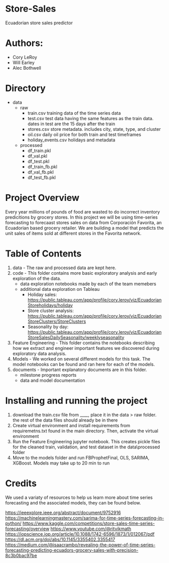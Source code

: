 # Store-Sales
Ecuadorian store sales predictor

# Authors:
- Cory LeRoy
- Will Earley
- Alec Bothwell

# Directory
- data
    - raw
        - train.csv training data of the time series data
        - test.csv test data having the same features as the train data. dates in test are the 15 days after the train
        - stores.csv store metadata. includes city, state, type, and cluster
        - oil.csv daily oil price for both train and test timeframes
        - holiday_events.csv holidays and metadata
    - processed
        - df_train.pkl
        - df_val.pkl
        - df_test.pkl
        - df_train_fb.pkl
        - df_val_fb.pkl
        - df_test_fb.pkl
        



    


# Project Overview
Every year millions of pounds of food are wasted to do incorrect inventory predicitions by grocery stores. In this project we will be using time-series forecasting to forecaast stores sales on data from Corporación Favorita, an Ecuadorian based grocery retailer. We are building a model that predicts the unit sales of items sold at different stores in the Favorita network. 

# Table of Contents
1. data - The raw and processed data are kept here.
2. code - This folder contains more basic exploratory analysis and early exploration of the data.
    - data exploration notebooks made by each of the team memebers
    - additional data exploration on Tableau
        - Holiday sales: https://public.tableau.com/app/profile/cory.leroy/viz/EcuadorianStoreholidays/holiday
        - Store cluster analysis: https://public.tableau.com/app/profile/cory.leroy/viz/EcuadorianStoreClusters/StoreClusters
        - Seasonality by day: https://public.tableau.com/app/profile/cory.leroy/viz/EcuadorianStoreSalesDailySeasonality/weeklyseasonality
4. Feature Engineering - This folder contains the notebooks describing how we extract and engineer important features we discovered during exploratory data analysis.
4. Models - We worked on several different models for this task. The model notebooks can be found and ran here for each of the models.  
5. documents - Important explanatory documents are in this folder.
    - milestone progress reports
    - data and model documentation

# Installing and running the project
1. download the train.csv file from ____, place it in the data > raw folder. the rest of the data files should already be in there
2. Create virtual environment and install requirements from requiremetns.txt found in the main directory. Then, activate the virtual environment
3. Run the Feature Engineering jupyter notebook. This creates pickle files for the cleaned train, validation, and test dataset in the data\processed folder
4. Move to the models folder and run FBProphetFinal, OLS, SARIMA, XGBoost. Models may take up to 20 min to run

# Credits
We used a variaty of resources to help us learn more about time series forecasting and the associated models, they can be found below.

https://ieeexplore.ieee.org/abstract/document/9752916
https://machinelearningmastery.com/sarima-for-time-series-forecasting-in-python/
https://www.kaggle.com/competitions/store-sales-time-series-forecasting/overview
https://www.youtube.com/@ritvikmath
https://iopscience.iop.org/article/10.1088/1742-6596/1873/1/012067/pdf
https://dl.acm.org/doi/abs/10.1145/3355402.3355417
https://medium.com/@isaacrambo/revealing-the-power-of-time-series-forecasting-predicting-ecuadors-grocery-sales-with-precision-8c3b0bac97be
